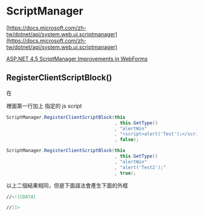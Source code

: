 # ScriptManager

[https://docs.microsoft.com/zh-tw/dotnet/api/system.web.ui.scriptmanager](https://docs.microsoft.com/zh-tw/dotnet/api/system.web.ui.scriptmanager)

[ASP.NET 4.5 ScriptManager Improvements in WebForms](https://devblogs.microsoft.com/aspnet/asp-net-4-5-scriptmanager-improvements-in-webforms/)

## RegisterClientScriptBlock()

在 <form></form> 裡面第一行加上 指定的 js script

```csharp
ScriptManager.RegisterClientScriptBlock(this
                                        , this.GetType()
                                        , "alertWin"
                                        , "<script>alert('Test');</script>"
                                        , false);
```

```csharp
ScriptManager.RegisterClientScriptBlock(this
                                        , this.GetType()
                                        , "alertWin"
                                        , "alert('Test2');"
                                        , true);
```

以上二個結果相同，但是下面語法會產生下面的外框

```html
//<![CDATA[

//]]>
```